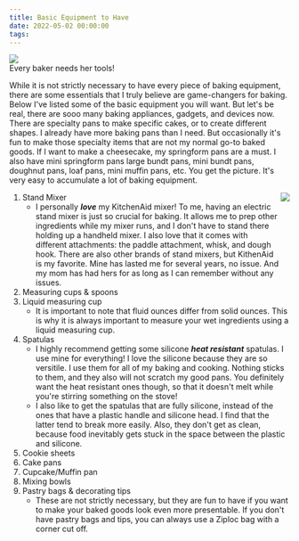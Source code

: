 ```yaml
---
title: Basic Equipment to Have
date: 2022-05-02 00:00:00
tags:
---
```


<img class="top-image" src="/images/Equipment1.jpg" />
<div class="post-body">
Every baker needs her tools!

<br>
<!--more-->

While it is not strictly necessary to have every piece of baking equipment, there are some essentials that I truly believe are game-changers for baking. Below I've listed some of the basic equipment you will want. But let's be real, there are sooo many baking appliances, gadgets, and devices now. There are specialty pans to make specific cakes, or to create different shapes. I already have more baking pans than I need. But occasionally it's fun to make those specialty items that are not my normal go-to baked goods. If I want to make a cheesecake, my springform pans are a must. I also have mini springform pans large bundt pans, mini bundt pans, doughnut pans, loaf pans, mini muffin pans, etc. You get the picture. It's very easy to accumulate a lot of baking equipment. 

<ol class="post-body">
    <div style="display:flex;">
    <li>Stand Mixer
        <ul>
            <li>I personally <b><i>love</i></b> my KitchenAid mixer! To me, having an electric stand mixer is just so crucial for baking. It allows me to prep other ingredients while my mixer runs, and I don't have to stand there holding up a handheld mixer. I also love that it comes with different attachments: the paddle attachment, whisk, and dough hook. There are also other brands of stand mixers, but KithenAid is my favorite. Mine has lasted me for several years, no issue. And my mom has had hers for as long as I can remember without any issues.</li>
        </ul>
    </li>
    <div>
        <img class="floating-image" src="/images/Equipment2.jpg" />
    </div>
    </div>
    <li>Measuring cups & spoons</li>
    <li>Liquid measuring cup
        <ul>
            <li>It is important to note that fluid ounces differ from solid ounces. This is why it is always important to measure your wet ingredients using a liquid measuring cup.</li>
        </ul>
    </li>
    <li>Spatulas
        <ul>
            <li>I highly recommend getting some silicone <b><i>heat resistant</b></i> spatulas. I use mine for everything! I love the silicone because they are so versitile. I use them for all of my baking and cooking. Nothing sticks to them, and they also will not scratch my good pans. You definitely want the heat resistant ones though, so that it doesn't melt while you're stirring something on the stove!</li>
            <li>I also like to get the spatulas that are fully silicone, instead of the ones that have a plastic handle and silicone head. I find that the latter tend to break more easily. Also, they don't get as clean, because food inevitably gets stuck in the space between the plastic and silicone.</li>
        </ul>
    </li>
    <li>Cookie sheets</li>
    <li>Cake pans</li>
    <li>Cupcake/Muffin pan</li>
    <li>Mixing bowls</li>
    <li>Pastry bags & decorating tips
        <ul>
            <li>These are not strictly necessary, but they are fun to have if you want to make your baked goods look even more presentable. If you don't have pastry bags and tips, you can always use a Ziploc bag with a corner cut off.</li>
        </ul>
    </li>
</ol>

<br>
</div>


<br>

